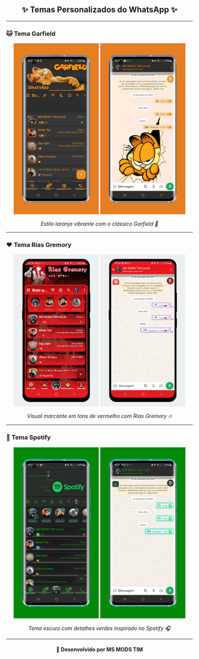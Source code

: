 <h2 align="center">✨ Temas Personalizados do WhatsApp ✨</h2>

---

### 🐱 Tema Garfield
<p align="center">
  <img src="imagens/reduzida_Garfield1.png" width="230">
  <img src="imagens/reduzida_Garfield2.png" width="230">
</p>

<p align="center">
  <em>Estilo laranja vibrante com o clássico Garfield 🧡</em>
</p>

---

### ❤️ Tema Rias Gremory
<p align="center">
  <img src="imagens/reduzida_Rias_Gremory1.png" width="230">
  <img src="imagens/reduzida_Rias_Gremory2.png" width="230">
</p>

<p align="center">
  <em>Visual marcante em tons de vermelho com Rias Gremory 🔥</em>
</p>

---

### 💚 Tema Spotify
<p align="center">
  <img src="imagens/reduzida_Spotify1.png" width="230">
  <img src="imagens/reduzida_Spotify2.png" width="230">
</p>

<p align="center">
  <em>Tema escuro com detalhes verdes inspirado no Spotify 🎧</em>
</p>

---

<h4 align="center">📱 Desenvolvido por <strong>MS MODS TIM</strong></h4>

